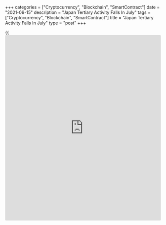 +++
categories = ["Cryptocurrency", "Blockchain", "SmartContract"]
date = "2021-09-15"
description = "Japan Tertiary Activity Falls In July"
tags = ["Cryptocurrency", "Blockchain", "SmartContract"]
title = "Japan Tertiary Activity Falls In July"
type = "post"
+++

{{<iframe id="large-banner" src="https://www.bounty.group/#slide=22.0" width="100%" height="600" scrolling="no" style="border: 0px solid rgb(216, 221, 230); border-radius: 3px;">}}

Japan's tertiary activity declined in July after rising in the previous
month, data from the Ministry of Economy, Trade and Industry showed on
Wednesday.

The tertiary activity index fell 0.6 percent month-on-month in July,
after a 2.2 percent increase in June.

Among the individual components, medical, [health][1] care and welfare,
retail trade, transport and postal activities, [business][2]-related
services, real estate, electricity, gas, heat supply and water,
information and communications, and goods rental ans leasing declined in
July.

Meanwhile, living and amusement-related services, wholesale trade, and
finance and insurance increased.

On a yearly basis, tertiary activity tertiary activity rose 2.0 percent
in July, after a 2.9 percent growth in the previous month.

For comments and feedback [contact](https://www.playgroundfx.com/contact/): editorial@rtt[news](https://www.letsplayfx.com/blog/forex-news-website/).com

[Economic News][3]

 **What parts of the world are seeing the best (and worst) economic
performances lately? Click[here][4] to check out our [Econ Scorecard][4]
and find out! See up-to-the-moment [ranking](https://www.playgroundfx.com/blog/crypto-exchange-ranking/)s for the best and worst
performers in [GDP][5], [unemployment rate][6], [inflation][4] and much
more.**

   1. www.rtt[news](https://www.letsplayfx.com/blog/forex-news-website/).com/Content/Health.aspx
   2. www.rtt[news](https://www.letsplayfx.com/blog/forex-news-website/).com/Content/Business.aspx
   3. www.rtt[news](https://www.letsplayfx.com/blog/forex-news-website/).com/Content/EconomicNews.aspx
   4. www.rtt[news](https://www.letsplayfx.com/blog/forex-news-website/).com/economic-scorecard/world-rank/CPI/highest-performance.aspx
   5. www.rtt[news](https://www.letsplayfx.com/blog/forex-news-website/).com/economic-scorecard/world-rank/GDP/highest-performance.aspx
   6. www.rtt[news](https://www.letsplayfx.com/blog/forex-news-website/).com/economic-scorecard/world-rank/unemployment-rate/lowest-performance.aspx